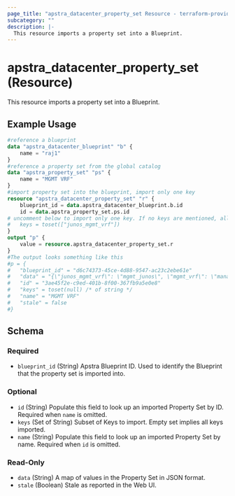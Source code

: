 ```yaml
---
page_title: "apstra_datacenter_property_set Resource - terraform-provider-apstra"
subcategory: ""
description: |-
  This resource imports a property set into a Blueprint.
---
```


# apstra_datacenter_property_set (Resource)

This resource imports a property set into a Blueprint.

## Example Usage

```terraform
#reference a blueprint
data "apstra_datacenter_blueprint" "b" {
	name = "raj1"
}
#reference a property set from the global catalog
data "apstra_property_set" "ps" {
	name = "MGMT VRF"
}
#import property set into the blueprint, import only one key
resource "apstra_datacenter_property_set" "r" {
	blueprint_id = data.apstra_datacenter_blueprint.b.id
	id = data.apstra_property_set.ps.id
# uncomment below to import only one key. If no keys are mentioned, all keys are imported
#	keys = toset(["junos_mgmt_vrf"])
}
output "p" {
	value = resource.apstra_datacenter_property_set.r
}
#The output looks something like this
#p = {
#	"blueprint_id" = "d6c74373-45ce-4d88-9547-ac23c2ebe61e"
#	"data" = "{\"junos_mgmt_vrf\": \"mgmt_junos\", \"mgmt_vrf\": \"management\"}"
#	"id" = "3ae45f2e-c9ed-401b-8f00-367fb9a5e0e8"
#	"keys" = toset(null) /* of string */
#	"name" = "MGMT VRF"
#	"stale" = false
#}
```

<!-- schema generated by tfplugindocs -->
## Schema

### Required

- `blueprint_id` (String) Apstra Blueprint ID. Used to identify the Blueprint that the property set is imported into.

### Optional

- `id` (String) Populate this field to look up an imported Property Set by ID. Required when `name` is omitted.
- `keys` (Set of String) Subset of Keys to import. Empty set implies all keys imported.
- `name` (String) Populate this field to look up an imported Property Set by name. Required when `id` is omitted.

### Read-Only

- `data` (String) A map of values in the Property Set in JSON format.
- `stale` (Boolean) Stale as reported in the Web UI.
